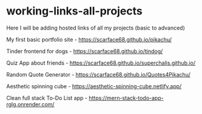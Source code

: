 # working-links-all-projects
Here I will be adding hosted links of all my projects (basic to advanced)

My first basic portfolio site - https://scarface68.github.io/pikachu/

Tinder frontend for dogs - https://scarface68.github.io/tindog/

Quiz App about friends - https://scarface68.github.io/superchalis.github.io/

Random Quote Generator - https://scarface68.github.io/Quotes4Pikachu/

Aesthetic spinning cube - https://aesthetic-spinning-cube.netlify.app/

Clean full stack To-Do List app - https://mern-stack-todo-app-rglg.onrender.com/
